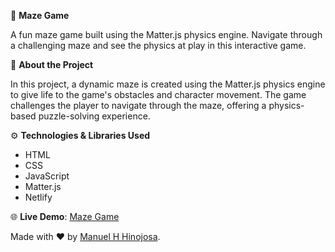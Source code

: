 📝 **Maze Game**

A fun maze game built using the Matter.js physics engine. Navigate through a challenging maze and see the physics at play in this interactive game.

📝 **About the Project**

In this project, a dynamic maze is created using the Matter.js physics engine to give life to the game's obstacles and character movement. The game challenges the player to navigate through the maze, offering a physics-based puzzle-solving experience.

⚙️ **Technologies & Libraries Used**

- HTML
- CSS
- JavaScript
- Matter.js
- Netlify


🌐 **Live Demo**: [Maze Game](https://mazemhh.netlify.app)

Made with ❤️ by [Manuel H Hinojosa](https://manuelhinojosa.netlify.app).

